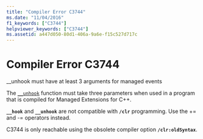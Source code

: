```yaml
---
title: "Compiler Error C3744"
ms.date: "11/04/2016"
f1_keywords: ["C3744"]
helpviewer_keywords: ["C3744"]
ms.assetid: a447d050-80d1-406a-9a6e-f15c527d717c
---
```

# Compiler Error C3744

__unhook must have at least 3 arguments for managed events

The [`__unhook`](../../cpp/unhook.md) function must take three parameters when used in a program that is compiled for Managed Extensions for C++.

**`__hook`** and **`__unhook`** are not compatible with **`/clr`** programming. Use the += and -= operators instead.

C3744 is only reachable using the obsolete compiler option **`/clr:oldSyntax`**.
